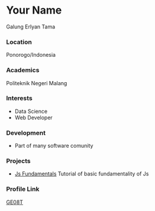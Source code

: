 # Your Name
Galung Erlyan Tama
### Location

Ponorogo/Indonesia

### Academics

Politeknik Negeri Malang

### Interests

- Data Science
- Web Developer

### Development

- Part of many software comunity 

### Projects

- [Js Fundamentals](https://github.com/GE08T/basic-js) Tutorial of basic fundamentality of Js

### Profile Link

[GE08T](https://github.com/GE08T/GE08T)